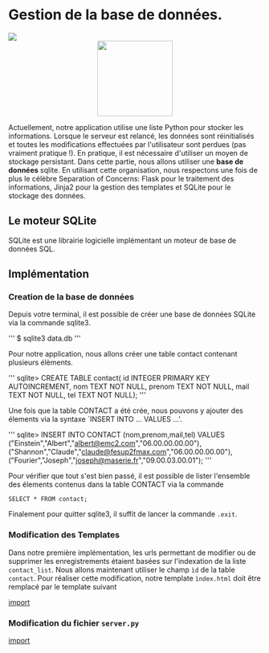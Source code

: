 # Gestion de la base de données.

<div>
<img src="https://img.shields.io/badge/sqlite-v3.13-brightgreen.svg"> 
</div>

<div style="text-align:center;">
<img src="https://upload.wikimedia.org/wikipedia/commons/3/38/SQLite370.svg" height="150"/>
</div>


Actuellement, notre application utilise une liste Python pour stocker les informations. Lorsque le serveur est relancé, les données sont réinitialisés et toutes les modifications effectuées par l'utilisateur sont perdues (pas vraiment pratique !). En pratique, il est nécessaire d'utiliser un moyen de stockage persistant. Dans cette partie, nous allons utiliser une **base de données** sqlite. En utilisant cette organisation, nous respectons une fois de plus le célèbre Separation of Concerns: Flask pour le traitement des informations, Jinja2 pour la gestion des templates et SQLite pour le stockage des données.


## Le moteur SQLite

SQLite est une librairie logicielle implémentant un moteur de base de données SQL.


## Implémentation

### Creation de la base de données

Depuis votre terminal, il est possible de créer une base de données SQLite via la commande sqlite3.

'''
$ sqlite3 data.db
'''

Pour notre application, nous allons créer une table contact contenant plusieurs élèments.

'''
sqlite> CREATE TABLE contact(
            id INTEGER PRIMARY KEY AUTOINCREMENT,
            nom TEXT NOT NULL,
            prenom TEXT NOT NULL,
            mail TEXT NOT NULL,
            tel TEXT NOT NULL);
'''

Une fois que la table CONTACT a été crée, nous pouvons y ajouter des élements via la syntaxe `INSERT INTO ... VALUES ...'.

'''
sqlite> INSERT INTO CONTACT (nom,prenom,mail,tel)
            VALUES
                ("Einstein","Albert","albert@emc2.com","06.00.00.00.00"),
                ("Shannon","Claude","claude@fesup2fmax.com","06.00.00.00.00"),
                ("Fourier","Joseph","joseph@maserie.fr","09.00.03.00.01");
'''

Pour vérifier que tout s'est bien passé, il est possible de lister l'ensemble des élements contenus dans la table CONTACT via la commande

```
SELECT * FROM contact;
```

Finalement pour quitter sqlite3, il suffit de lancer la commande `.exit`.

### Modification des Templates

Dans notre première implémentation, les urls permettant de modifier ou de supprimer les enregistrements étaient basées sur l'indexation de la liste `contact_list`. Nous allons maintenant utiliser le champ `ìd` de la table `contact`. Pour réaliser cette modification, notre template `ìndex.html` doit être remplacé par le template suivant

[import](./src/src5/templates/index.html)

### Modification du fichier `server.py`

[import](./src/src5/server.py)


